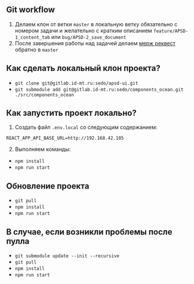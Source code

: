 ## Git workflow
1. Делаем клон от ветки `master` в локальную ветку обязательно с номером задачи и желательно с кратким описанием 
`feature/APSD-1_content_tab` или `bug/APSD-2_save_document`
2. После завершения работы над задачей делаем [мерж реквест](../merge_requests/new) обратно в `master`

## Как сделать локальный клон проекта?
* `git clone git@gitlab.id-mt.ru:sedo/apsd-ui.git`
* `git submodule add git@gitlab.id-mt.ru:sedo/components_ocean.git ./src/components_ocean`


## Как запустить проект локально?
1. Создать файл `.env.local` со следующим содержанием:
```
REACT_APP_API_BASE_URL=http://192.168.42.105
```
2. Выполняем команды:
* `npm install`
* `npm run start`

## Обновление проекта
* `git pull`
* `npm install`
* `npm run start`

## В случае, если возникли проблемы после пулла
* `git submodule update --init --recursive`
* `git pull`
* `npm install`
* `npm run start`
